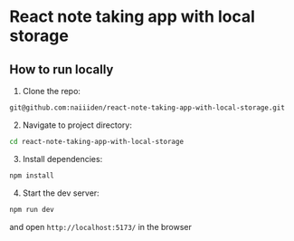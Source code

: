 # React note taking app with local storage

## How to run locally
1. Clone the repo:
```sh
git@github.com:naiiiden/react-note-taking-app-with-local-storage.git
```

2. Navigate to project directory:
```sh
cd react-note-taking-app-with-local-storage
``` 

3. Install dependencies:
```sh
npm install
```

4. Start the dev server:
```sh
npm run dev
```

and open `http://localhost:5173/` in the browser
